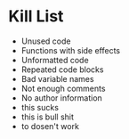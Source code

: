 Kill List
=========

* Unused code 
* Functions with side effects
* Unformatted code
* Repeated code blocks
* Bad variable names
* Not enough comments
* No author information
* this sucks
* this is bull shit
* to dosen't work
